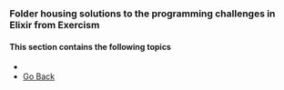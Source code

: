 ### Folder housing solutions to the programming challenges in Elixir from Exercism
#### This section contains the following topics
- 
- [Go Back](../readme.md)